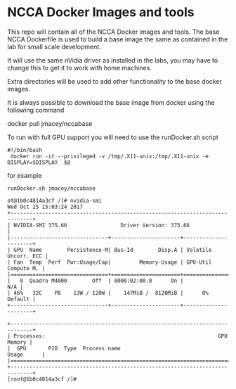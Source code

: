 # NCCA Docker Images and tools

This repo will contain all of the NCCA Docker images and tools. The base NCCA Dockerfile is used to build a base image the same as contained in the lab for small scale development.

It will use the same nVidia driver as installed in the labs, you may have to change this to get it to work with home machines.

Extra directories will be used to add other functionality to the base docker images.

It is always possible to download the base image from docker using the following command

docker pull jmacey/nccabase

To run with full GPU support you will need to use the runDocker.sh script 

```
#!/bin/bash
 docker run -it --privileged -v /tmp/.X11-unix:/tmp/.X11-unix -e DISPLAY=$DISPLAY  $@
```

for example

```
runDocker.sh jmacey/nccabase 

ot@1b0c4814a3cf /]# nvidia-smi
Wed Oct 25 15:03:24 2017
+-----------------------------------------------------------------------------+
| NVIDIA-SMI 375.66                 Driver Version: 375.66                    |
|-------------------------------+----------------------+----------------------+
| GPU  Name        Persistence-M| Bus-Id        Disp.A | Volatile Uncorr. ECC |
| Fan  Temp  Perf  Pwr:Usage/Cap|         Memory-Usage | GPU-Util  Compute M. |
|===============================+======================+======================|
|   0  Quadro M4000        Off  | 0000:02:00.0      On |                  N/A |
| 46%   32C    P8    13W / 120W |    147MiB /  8120MiB |      0%      Default |
+-------------------------------+----------------------+----------------------+

+-----------------------------------------------------------------------------+
| Processes:                                                       GPU Memory |
|  GPU       PID  Type  Process name                               Usage      |
|=============================================================================|
+-----------------------------------------------------------------------------+
[root@1b0c4814a3cf /]#
```
